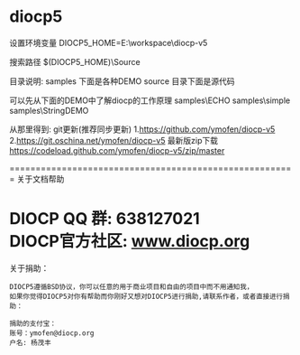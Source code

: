 diocp5
======

设置环境变量
DIOCP5_HOME=E:\workspace\diocp-v5

搜索路径
$(DIOCP5_HOME)\Source


目录说明:
  samples                        下面是各种DEMO
  source                         目录下面是源代码
  
可以先从下面的DEMO中了解diocp的工作原理
  samples\ECHO
  samples\simple
  samples\StringDEMO
  
从那里得到:
 git更新(推荐同步更新)
  1.https://github.com/ymofen/diocp-v5
  2.https://git.oschina.net/ymofen/diocp-v5
 最新版zip下载
  https://codeload.github.com/ymofen/diocp-v5/zip/master

=======================================================
关于文档帮助

DIOCP QQ 群: 638127021  
DIOCP官方社区: www.diocp.org
=======================================================

关于捐助：

	DIOCP5遵循BSD协议，你可以任意的用于商业项目和自由的项目中而不用通知我，
	如果你觉得DIOCP5对你有帮助而你刚好又想对DIOCP5进行捐助,请联系作者，或者直接进行捐助：

	捐助的支付宝：
	账号：ymofen@diocp.org
	户名: 杨茂丰

  
   